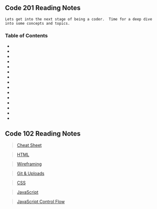 ## Code 201 Reading Notes

    Lets get into the next stage of being a coder.  Time for a deep dive into some concepts and topics.  

### Table of Contents
- 
- 
- 
- 
- 
- 
- 
- 
- 
- 
- 
- 
- 
- 
- 
   

## Code 102 Reading Notes

> [Cheat Sheet](readingnotes102/cheat-sheet.md)

> [HTML](readingnotes102/html-reading.md)

> [Wireframing](readingnotes102/wireframe-reading-notes.md)

> [Git & Uploads](readingnotes102/git-uploads.md)

> [CSS](readingnotes102/css-reading.md)

> [JavaScript](readingnotes102/JavaScript-reading.md)

> [JavaScript Control Flow](readingnotes102/JavaScript-Control-Flow.md)
